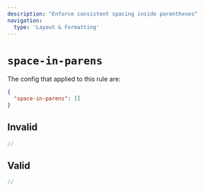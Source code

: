 ```yaml
---
description: "Enforce consistent spacing inside parentheses"
navigation:
  type: 'Layout & Formatting'
---
```


# `space-in-parens`

The config that applied to this rule are:

```json
{
  "space-in-parens": []
}
```

## Invalid

```js invalid
//
```

## Valid

```js valid
//
```
  